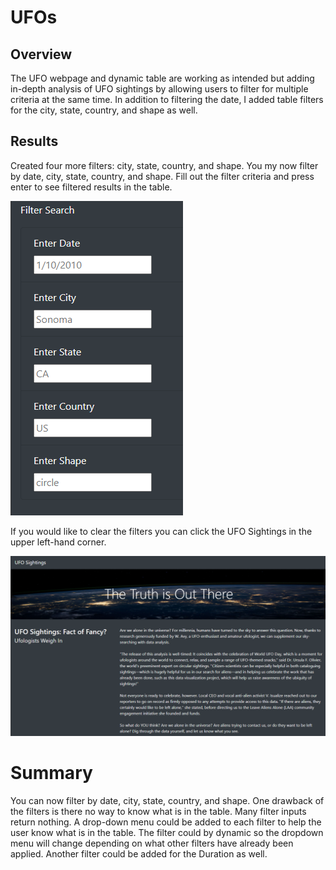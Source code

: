 # UFOs
## Overview
The UFO webpage and dynamic table are working as intended but adding in-depth analysis of UFO sightings by allowing users to filter for multiple criteria at the same time. In addition to filtering the date, I added table filters for the city, state, country, and shape as well.


## Results
Created four more filters: city, state, country, and shape.  You my now filter by date, city, state, country, and shape.  Fill out the filter criteria and press enter to see filtered results in the table. 

![Filter Table](https://github.com/joeapodaca/UFOs/blob/main/static/images/filters.PNG)


If you would like to clear the filters you can click the UFO Sightings in the upper left-hand corner.

![Refresh](https://github.com/joeapodaca/UFOs/blob/main/static/images/refresh%20button.PNG)

# Summary
You can now filter by date, city, state, country, and shape.  One drawback of the filters is there no way to know what is in the table.  Many filter inputs return nothing.  A drop-down menu could be added to each filter to help the user know what is in the table.  The filter could by dynamic so the dropdown menu will change depending on what other filters have already been applied.  Another filter could be added for the Duration as well.
